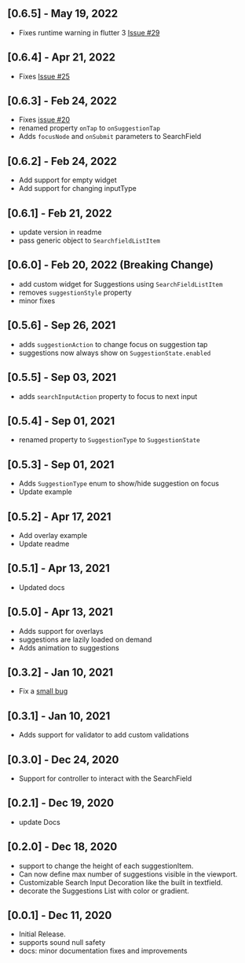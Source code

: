 ## [0.6.5] - May 19, 2022
- Fixes runtime warning in flutter 3 [Issue #29](https://github.com/maheshmnj/searchfield/issues/29)
## [0.6.4] - Apr 21, 2022
- Fixes [Issue #25](https://github.com/maheshmnj/searchfield/issues/25)

## [0.6.3] - Feb 24, 2022
- Fixes [issue #20](https://github.com/maheshmnj/searchfield/issues/20)
- renamed property `onTap` to `onSuggestionTap`
- Adds `focusNode` and `onSubmit` parameters to SearchField
## [0.6.2] - Feb 24, 2022

- Add support for empty widget
- Add support for changing inputType

## [0.6.1] - Feb 21, 2022

- update version in readme
- pass generic object to `SearchfieldListItem`

## [0.6.0] - Feb 20, 2022 (Breaking Change)

- add custom widget for Suggestions using `SearchFieldListItem`
- removes `suggestionStyle` property
- minor fixes

## [0.5.6] - Sep 26, 2021

- adds `suggestionAction` to change focus on suggestion tap
- suggestions now always show on `SuggestionState.enabled`

## [0.5.5] - Sep 03, 2021

- adds `searchInputAction` property to focus to next input

## [0.5.4] - Sep 01, 2021

- renamed property to `SuggestionType` to `SuggestionState`
## [0.5.3] - Sep 01, 2021

- Adds `SuggestionType` enum to show/hide suggestion on focus 
- Update example

## [0.5.2] - Apr 17, 2021

- Add overlay example 
- Update readme
## [0.5.1] - Apr 13, 2021

- Updated docs

## [0.5.0] - Apr 13, 2021

- Adds support for overlays
- suggestions are lazily loaded on demand
- Adds animation to suggestions

## [0.3.2] - Jan 10, 2021

- Fix a [small bug](https://github.com/maheshmnj/searchfield/pull/4)

## [0.3.1] - Jan 10, 2021

- Adds support for validator to add custom validations

## [0.3.0] - Dec 24, 2020

- Support for controller to interact with the SearchField

## [0.2.1] - Dec 19, 2020

- update Docs

## [0.2.0] - Dec 18, 2020

- support to change the height of each suggestionItem.
- Can now define max number of suggestions visible in the viewport.
- Customizable Search Input Decoration like the built in textfield.
- decorate the Suggestions List with color or gradient.

## [0.0.1] - Dec 11, 2020

- Initial Release.
- supports sound null safety
- docs: minor documentation fixes and improvements
